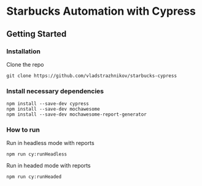 # Starbucks Automation with Cypress
## Getting Started
### Installation
Clone the repo
```
git clone https://github.com/vladstrazhnikov/starbucks-cypress
```
### Install necessary dependencies
```
npm install --save-dev cypress
npm install --save-dev mochawesome
npm install --save-dev mochawesome-report-generator
```
### How to run
Run in headless mode with reports
```
npm run cy:runHeadless
```
Run in headed mode with reports
```
npm run cy:runHeaded
```
